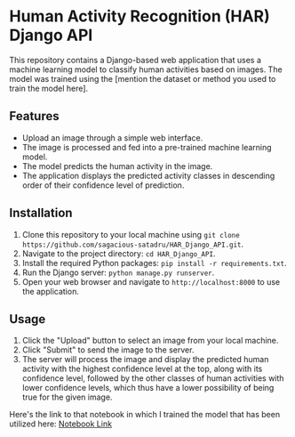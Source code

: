 # Human Activity Recognition (HAR) Django API

This repository contains a Django-based web application that uses a machine learning model to classify human activities based on images. The model was trained using the [mention the dataset or method you used to train the model here].

## Features

- Upload an image through a simple web interface.
- The image is processed and fed into a pre-trained machine learning model.
- The model predicts the human activity in the image.
- The application displays the predicted activity classes in descending order of their confidence level of prediction.

## Installation

1. Clone this repository to your local machine using `git clone https://github.com/sagacious-satadru/HAR_Django_API.git`.
2. Navigate to the project directory: `cd HAR_Django_API`.
3. Install the required Python packages: `pip install -r requirements.txt`.
4. Run the Django server: `python manage.py runserver`.
5. Open your web browser and navigate to `http://localhost:8000` to use the application.

## Usage

1. Click the "Upload" button to select an image from your local machine.
2. Click "Submit" to send the image to the server.
3. The server will process the image and display the predicted human activity with the highest confidence level at the top, along with its confidence level, followed by the other classes of human activities with lower confidence levels, which thus have a lower possibility of being true for the given image.


Here's the link to that notebook in which I trained the model that has been utilized here: [Notebook Link](https://github.com/sagacious-satadru/Human_Activity_Recognition_FastAI)
